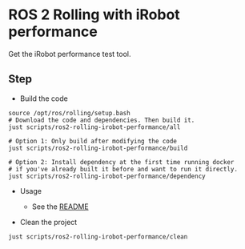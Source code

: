 # ROS 2 Rolling with iRobot performance

Get the iRobot performance test tool.

## Step

* Build the code

```shell
source /opt/ros/rolling/setup.bash
# Download the code and dependencies. Then build it.
just scripts/ros2-rolling-irobot-performance/all

# Option 1: Only build after modifying the code
just scripts/ros2-rolling-irobot-performance/build

# Option 2: Install dependency at the first time running docker
# if you've already built it before and want to run it directly.
just scripts/ros2-rolling-irobot-performance/dependency
```

* Usage
  * See the [README](https://github.com/irobot-ros/ros2-performance)

* Clean the project

```shell
just scripts/ros2-rolling-irobot-performance/clean
```
